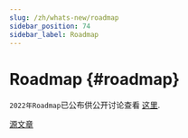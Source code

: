 ```yaml
---
slug: /zh/whats-new/roadmap
sidebar_position: 74
sidebar_label: Roadmap
---
```


# Roadmap {#roadmap}

`2022年Roadmap`已公布供公开讨论查看 [这里](https://github.com/ClickHouse/ClickHouse/issues/32513).

[源文章](/docs/whats-new/roadmap)
